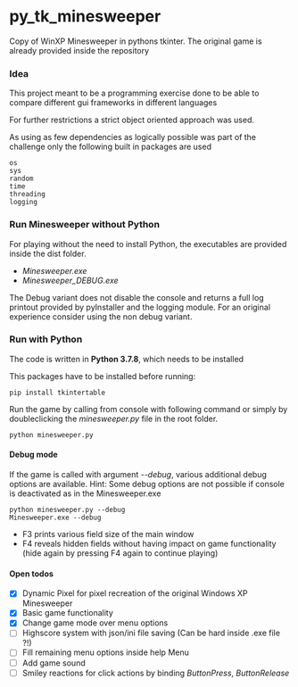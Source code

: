 # py_tk_minesweeper
Copy of WinXP Minesweeper in pythons tkinter.
The original game is already provided inside the repository

### Idea
This project meant to be a programming exercise done to be able to compare different gui frameworks in different languages

For further restrictions a strict object oriented approach was used.

As using as few dependencies as logically possible was part of the challenge only the following built in packages are used

```
os
sys
random
time
threading
logging
```

### Run Minesweeper without Python

For playing without the need to install Python, the executables are provided inside the dist folder.

 * *Minesweeper.exe*
 * *Minesweeper_DEBUG.exe*

The Debug variant does not disable the console and returns a full log printout provided by pyInstaller and the logging module.
For an original experience consider using the non debug variant.

### Run with Python

The code is written in **Python 3.7.8**, which needs to be installed 

This packages have to be installed before running:

```
pip install tkintertable
```


Run the game by calling from console with following command or simply by doubleclicking the *minesweeper.py* file in the root folder.

```
python minesweeper.py
```

#### Debug mode

If the game is called with argument *--debug*, various additional debug options are available.
Hint: Some debug options are not possible if console is deactivated as in the Minesweeper.exe


```
python minesweeper.py --debug
Minesweeper.exe --debug
```

* F3 prints various field size of the main window
* F4 reveals hidden fields without having impact on game functionality (hide again by pressing F4 again to continue playing)


#### Open todos

 * [x] Dynamic Pixel for pixel recreation of the original Windows XP Minesweeper
 * [x] Basic game functionality
 * [x] Change game mode over menu options
 * [ ] Highscore system with json/ini file saving (Can be hard inside .exe file ?!)
 * [ ] Fill remaining menu options inside help Menu
 * [ ] Add game sound
 * [ ] Smiley reactions for click actions by binding *ButtonPress*, *ButtonRelease*
